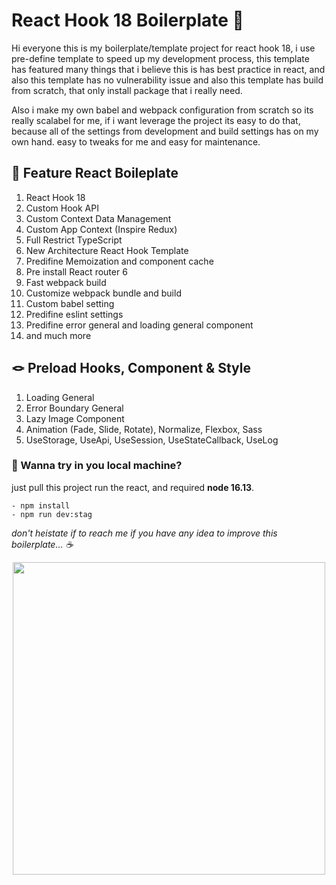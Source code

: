 # React Hook 18 Boilerplate 🚀
Hi everyone this is my boilerplate/template project for react hook 18, i use pre-define template to speed up my development process, this template has featured many things that i believe this is has best practice in react, and also this template has no vulnerability issue and also this template has build from scratch, that only install package that i really need.

Also i make my own babel and webpack configuration from scratch so its really scalabel for me, if i want leverage the project its easy to do that, because all of the settings from development and build settings has on my own hand. easy to tweaks for me and easy for maintenance.

## 🔑 Feature React Boileplate

1. React Hook 18
2. Custom Hook API
3. Custom Context Data Management
4. Custom App Context (Inspire Redux)
5. Full Restrict TypeScript
6. New Architecture React Hook Template
7. Predifine Memoization and component cache
8. Pre install React router 6
9. Fast webpack build
10. Customize webpack bundle and build
11. Custom babel setting
12. Predifine eslint settings
13. Predifine error general and loading general component
14. and much more

## 🪢 Preload Hooks, Component & Style

1. Loading General
2. Error Boundary General
3. Lazy Image Component
4. Animation (Fade, Slide, Rotate), Normalize, Flexbox, Sass
5. UseStorage, UseApi, UseSession, UseStateCallback, UseLog

### 🤖 Wanna try in you local machine?

just pull this project run the react, and required **node 16.13**.
```
- npm install
- npm run dev:stag
```
*don't heistate if to reach me if you have any idea to improve this boilerplate... ☕️*

<p align="center">
  <img width="500" src="https://user-images.githubusercontent.com/8123499/165881055-7f983137-a796-4d67-85b7-25daee341ad2.gif">
</p>




